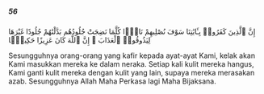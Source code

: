 ##### 56

<span class="ayah">إِنَّ ٱلَّذِينَ كَفَرُوا۟ بِـَٔايَٰتِنَا سَوْفَ نُصْلِيهِمْ نَارًۭا كُلَّمَا نَضِجَتْ جُلُودُهُم بَدَّلْنَٰهُمْ جُلُودًا غَيْرَهَا لِيَذُوقُوا۟ ٱلْعَذَابَ ۗ إِنَّ ٱللَّهَ كَانَ عَزِيزًا حَكِيمًۭا</span>

<span class="ayah_translation">Sesungguhnya orang-orang yang kafir kepada ayat-ayat Kami, kelak akan Kami masukkan mereka ke dalam neraka. Setiap kali kulit mereka hangus, Kami ganti kulit mereka dengan kulit yang lain, supaya mereka merasakan azab. Sesungguhnya Allah Maha Perkasa lagi Maha Bijaksana.</span>
